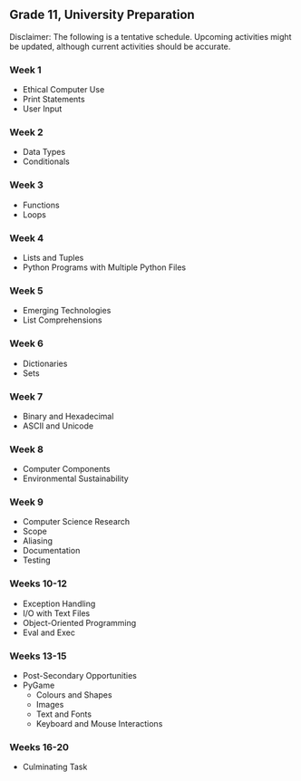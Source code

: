 ## Grade 11, University Preparation

Disclaimer: The following is a tentative schedule. Upcoming activities might be updated, although current activities should be accurate.

### Week 1

* Ethical Computer Use
* Print Statements
* User Input

### Week 2

* Data Types
* Conditionals

### Week 3

* Functions
* Loops

### Week 4

* Lists and Tuples
* Python Programs with Multiple Python Files

### Week 5

* Emerging Technologies
* List Comprehensions

### Week 6

* Dictionaries
* Sets

### Week 7

* Binary and Hexadecimal
* ASCII and Unicode

### Week 8

* Computer Components
* Environmental Sustainability

### Week 9

* Computer Science Research
* Scope
* Aliasing
* Documentation
* Testing

### Weeks 10-12

* Exception Handling
* I/O with Text Files
* Object-Oriented Programming
* Eval and Exec

### Weeks 13-15

* Post-Secondary Opportunities
* PyGame 
  * Colours and Shapes
  * Images
  * Text and Fonts
  * Keyboard and Mouse Interactions

### Weeks 16-20

* Culminating Task

